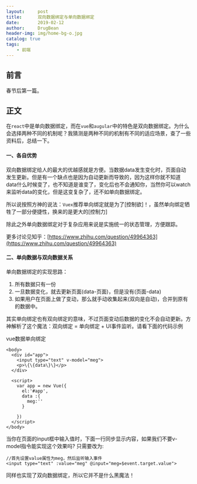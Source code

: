 ```yaml
---
layout:     post
title:      双向数据绑定与单向数据绑定
date:       2019-02-12
author:     DrugBean
header-img: img/home-bg-o.jpg
catalog: true
tags:
    - 前端
---
```


## 前言

春节后第一篇。

## 正文

在`react`中是单向数据绑定，而在`vue`和`augular`中的特色是双向数据绑定。为什么会选择两种不同的机制呢？我猜测是两种不同的机制有不同的适应场景，查了一些资料后，总结一下。

#### 一、各自优势

双向数据绑定给人的最大的优越感就是方便。当数据data发生变化时，页面自动发生更新。但是有一个缺点也是因为自动更新而导致的，因为这样你就不知道data什么时候变了，也不知道是谁变了，变化后也不会通知你，当然你可以watch来监听data的变化，但是这变复杂了，还不如单向数据绑定。

所以说按照方神的说法：`Vuex`推荐单向绑定就是为了[控制欲]！，虽然单向绑定牺牲了一部分便捷性，换来的是更大的[控制力]

除此之外单向数据绑定对于复杂应用来说是实施统一的状态管理，方便跟踪。

更多讨论见知乎：[https://www.zhihu.com/question/49964363](https://www.zhihu.com/question/49964363)

#### 二、单向数据与双向数据关系

单向数据绑定的实现思路：

1. 所有数据只有一份
2. 一旦数据变化，就去更新页面(data-页面)，但是没有(页面-data)
3. 如果用户在页面上做了变动，那么就手动收集起来(双向是自动)，合并到原有的数据中。

其实单向绑定也有双向绑定的意味，不过页面变动后数据的变化不会自动更新。方神解析了这个魔法：双向绑定 = 单向绑定 + UI事件监听。请看下面的代码示例

vue数据单向绑定
```vue
<body>
  <div id="app">
    <input type="text" v-model="meg">
    <p>\{\{data\}\}</p>
  </div>
 
  <script>
    var app = new Vue({
      el:'#app',
      data :{
        meg:''
      }
     
    })
  </script>
</body>
```
当你在页面的input框中输入值时，下面一行同步显示内容，如果我们不要v-model指令能实现这个效果吗? 只需要改为:
```vue
//首先设置value属性为meg，然后监听输入事件
<input type="text" :value="meg" @input="meg=$event.target.value">
```
同样也实现了双向数据绑定，所以它并不是什么黑魔法！


